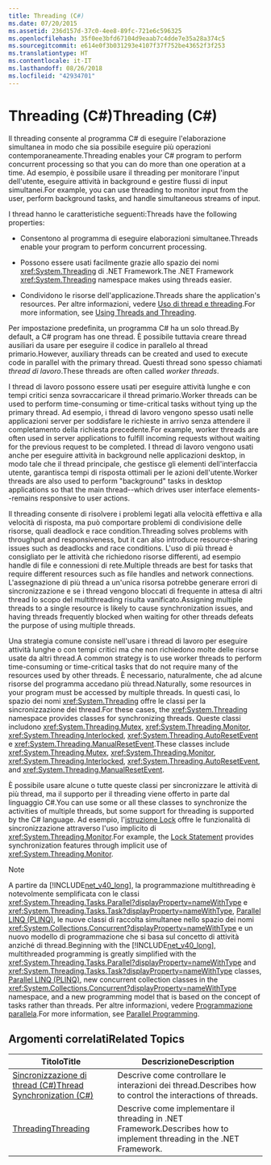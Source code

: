 ```yaml
---
title: Threading (C#)
ms.date: 07/20/2015
ms.assetid: 236d157d-37c0-4ee8-89fc-721e6c596325
ms.openlocfilehash: 35f0ee3bfd67104d9eaab7c4dde7e35a28a374c5
ms.sourcegitcommit: e614e0f3b031293e4107f37f752be43652f3f253
ms.translationtype: HT
ms.contentlocale: it-IT
ms.lasthandoff: 08/26/2018
ms.locfileid: "42934701"
---
```

# <a name="threading-c"></a><span data-ttu-id="3adc8-102">Threading (C#)</span><span class="sxs-lookup"><span data-stu-id="3adc8-102">Threading (C#)</span></span>
<span data-ttu-id="3adc8-103">Il threading consente al programma C# di eseguire l'elaborazione simultanea in modo che sia possibile eseguire più operazioni contemporaneamente.</span><span class="sxs-lookup"><span data-stu-id="3adc8-103">Threading enables your C# program to perform concurrent processing so that you can do more than one operation at a time.</span></span> <span data-ttu-id="3adc8-104">Ad esempio, è possibile usare il threading per monitorare l'input dell'utente, eseguire attività in background e gestire flussi di input simultanei.</span><span class="sxs-lookup"><span data-stu-id="3adc8-104">For example, you can use threading to monitor input from the user, perform background tasks, and handle simultaneous streams of input.</span></span>  
  
 <span data-ttu-id="3adc8-105">I thread hanno le caratteristiche seguenti:</span><span class="sxs-lookup"><span data-stu-id="3adc8-105">Threads have the following properties:</span></span>  
  
-   <span data-ttu-id="3adc8-106">Consentono al programma di eseguire elaborazioni simultanee.</span><span class="sxs-lookup"><span data-stu-id="3adc8-106">Threads enable your program to perform concurrent processing.</span></span>  
  
-   <span data-ttu-id="3adc8-107">Possono essere usati facilmente grazie allo spazio dei nomi <xref:System.Threading> di .NET Framework.</span><span class="sxs-lookup"><span data-stu-id="3adc8-107">The .NET Framework <xref:System.Threading> namespace makes using threads easier.</span></span>  
  
-   <span data-ttu-id="3adc8-108">Condividono le risorse dell'applicazione.</span><span class="sxs-lookup"><span data-stu-id="3adc8-108">Threads share the application's resources.</span></span> <span data-ttu-id="3adc8-109">Per altre informazioni, vedere [Uso di thread e threading](../../../../../docs/standard/threading/using-threads-and-threading.md).</span><span class="sxs-lookup"><span data-stu-id="3adc8-109">For more information, see [Using Threads and Threading](../../../../../docs/standard/threading/using-threads-and-threading.md).</span></span>  
  
 <span data-ttu-id="3adc8-110">Per impostazione predefinita, un programma C# ha un solo thread.</span><span class="sxs-lookup"><span data-stu-id="3adc8-110">By default, a C# program has one thread.</span></span> <span data-ttu-id="3adc8-111">È possibile tuttavia creare thread ausiliari da usare per eseguire il codice in parallelo al thread primario.</span><span class="sxs-lookup"><span data-stu-id="3adc8-111">However, auxiliary threads can be created and used to execute code in parallel with the primary thread.</span></span> <span data-ttu-id="3adc8-112">Questi thread sono spesso chiamati *thread di lavoro*.</span><span class="sxs-lookup"><span data-stu-id="3adc8-112">These threads are often called *worker threads*.</span></span>  
  
 <span data-ttu-id="3adc8-113">I thread di lavoro possono essere usati per eseguire attività lunghe e con tempi critici senza sovraccaricare il thread primario.</span><span class="sxs-lookup"><span data-stu-id="3adc8-113">Worker threads can be used to perform time-consuming or time-critical tasks without tying up the primary thread.</span></span> <span data-ttu-id="3adc8-114">Ad esempio, i thread di lavoro vengono spesso usati nelle applicazioni server per soddisfare le richieste in arrivo senza attendere il completamento della richiesta precedente.</span><span class="sxs-lookup"><span data-stu-id="3adc8-114">For example, worker threads are often used in server applications to fulfill incoming requests without waiting for the previous request to be completed.</span></span> <span data-ttu-id="3adc8-115">I thread di lavoro vengono usati anche per eseguire attività in background nelle applicazioni desktop, in modo tale che il thread principale, che gestisce gli elementi dell'interfaccia utente, garantisca tempi di risposta ottimali per le azioni dell'utente.</span><span class="sxs-lookup"><span data-stu-id="3adc8-115">Worker threads are also used to perform "background" tasks in desktop applications so that the main thread--which drives user interface elements--remains responsive to user actions.</span></span>  
  
 <span data-ttu-id="3adc8-116">Il threading consente di risolvere i problemi legati alla velocità effettiva e alla velocità di risposta, ma può comportare problemi di condivisione delle risorse, quali deadlock e race condition.</span><span class="sxs-lookup"><span data-stu-id="3adc8-116">Threading solves problems with throughput and responsiveness, but it can also introduce resource-sharing issues such as deadlocks and race conditions.</span></span> <span data-ttu-id="3adc8-117">L'uso di più thread è consigliato per le attività che richiedono risorse differenti, ad esempio handle di file e connessioni di rete.</span><span class="sxs-lookup"><span data-stu-id="3adc8-117">Multiple threads are best for tasks that require different resources such as file handles and network connections.</span></span> <span data-ttu-id="3adc8-118">L'assegnazione di più thread a un'unica risorsa potrebbe generare errori di sincronizzazione e se i thread vengono bloccati di frequente in attesa di altri thread lo scopo del multithreading risulta vanificato.</span><span class="sxs-lookup"><span data-stu-id="3adc8-118">Assigning multiple threads to a single resource is likely to cause synchronization issues, and having threads frequently blocked when waiting for other threads defeats the purpose of using multiple threads.</span></span>  
  
 <span data-ttu-id="3adc8-119">Una strategia comune consiste nell'usare i thread di lavoro per eseguire attività lunghe o con tempi critici ma che non richiedono molte delle risorse usate da altri thread.</span><span class="sxs-lookup"><span data-stu-id="3adc8-119">A common strategy is to use worker threads to perform time-consuming or time-critical tasks that do not require many of the resources used by other threads.</span></span> <span data-ttu-id="3adc8-120">È necessario, naturalmente, che ad alcune risorse del programma accedano più thread.</span><span class="sxs-lookup"><span data-stu-id="3adc8-120">Naturally, some resources in your program must be accessed by multiple threads.</span></span> <span data-ttu-id="3adc8-121">In questi casi, lo spazio dei nomi <xref:System.Threading> offre le classi per la sincronizzazione dei thread.</span><span class="sxs-lookup"><span data-stu-id="3adc8-121">For these cases, the <xref:System.Threading> namespace provides classes for synchronizing threads.</span></span> <span data-ttu-id="3adc8-122">Queste classi includono <xref:System.Threading.Mutex>, <xref:System.Threading.Monitor>, <xref:System.Threading.Interlocked>, <xref:System.Threading.AutoResetEvent> e <xref:System.Threading.ManualResetEvent>.</span><span class="sxs-lookup"><span data-stu-id="3adc8-122">These classes include <xref:System.Threading.Mutex>, <xref:System.Threading.Monitor>, <xref:System.Threading.Interlocked>, <xref:System.Threading.AutoResetEvent>, and <xref:System.Threading.ManualResetEvent>.</span></span>  
  
 <span data-ttu-id="3adc8-123">È possibile usare alcune o tutte queste classi per sincronizzare le attività di più thread, ma il supporto per il threading viene offerto in parte dal linguaggio C#.</span><span class="sxs-lookup"><span data-stu-id="3adc8-123">You can use some or all these classes to synchronize the activities of multiple threads, but some support for threading is supported by the C# language.</span></span> <span data-ttu-id="3adc8-124">Ad esempio, l'[istruzione Lock](../../../../csharp/language-reference/keywords/lock-statement.md) offre le funzionalità di sincronizzazione attraverso l'uso implicito di <xref:System.Threading.Monitor>.</span><span class="sxs-lookup"><span data-stu-id="3adc8-124">For example, the [Lock Statement](../../../../csharp/language-reference/keywords/lock-statement.md) provides synchronization features through implicit use of <xref:System.Threading.Monitor>.</span></span>  
  
> [!NOTE]
>  <span data-ttu-id="3adc8-125">A partire da [!INCLUDE[net_v40_long](~/includes/net-v40-long-md.md)], la programmazione multithreading è notevolmente semplificata con le classi <xref:System.Threading.Tasks.Parallel?displayProperty=nameWithType> e <xref:System.Threading.Tasks.Task?displayProperty=nameWithType>, [Parallel LINQ (PLINQ)](https://msdn.microsoft.com/library/dd460688), le nuove classi di raccolta simultanee nello spazio dei nomi <xref:System.Collections.Concurrent?displayProperty=nameWithType> e un nuovo modello di programmazione che si basa sul concetto di attività anziché di thread.</span><span class="sxs-lookup"><span data-stu-id="3adc8-125">Beginning with the [!INCLUDE[net_v40_long](~/includes/net-v40-long-md.md)], multithreaded programming is greatly simplified with the <xref:System.Threading.Tasks.Parallel?displayProperty=nameWithType> and <xref:System.Threading.Tasks.Task?displayProperty=nameWithType> classes, [Parallel LINQ (PLINQ)](https://msdn.microsoft.com/library/dd460688), new concurrent collection classes in the <xref:System.Collections.Concurrent?displayProperty=nameWithType> namespace, and a new programming model that is based on the concept of tasks rather than threads.</span></span> <span data-ttu-id="3adc8-126">Per altre informazioni, vedere [Programmazione parallela](../../../../../docs/standard/parallel-programming/index.md).</span><span class="sxs-lookup"><span data-stu-id="3adc8-126">For more information, see [Parallel Programming](../../../../../docs/standard/parallel-programming/index.md).</span></span>  
  
## <a name="related-topics"></a><span data-ttu-id="3adc8-127">Argomenti correlati</span><span class="sxs-lookup"><span data-stu-id="3adc8-127">Related Topics</span></span>  
  
|<span data-ttu-id="3adc8-128">Titolo</span><span class="sxs-lookup"><span data-stu-id="3adc8-128">Title</span></span>|<span data-ttu-id="3adc8-129">Descrizione</span><span class="sxs-lookup"><span data-stu-id="3adc8-129">Description</span></span>|  
|-----------|-----------------|  
|[<span data-ttu-id="3adc8-130">Sincronizzazione di thread (C#)</span><span class="sxs-lookup"><span data-stu-id="3adc8-130">Thread Synchronization (C#)</span></span>](../../../../csharp/programming-guide/concepts/threading/thread-synchronization.md)|<span data-ttu-id="3adc8-131">Descrive come controllare le interazioni dei thread.</span><span class="sxs-lookup"><span data-stu-id="3adc8-131">Describes how to control the interactions of threads.</span></span>|  
|[<span data-ttu-id="3adc8-132">Threading</span><span class="sxs-lookup"><span data-stu-id="3adc8-132">Threading</span></span>](../../../../../docs/standard/threading/index.md)|<span data-ttu-id="3adc8-133">Descrive come implementare il threading in .NET Framework.</span><span class="sxs-lookup"><span data-stu-id="3adc8-133">Describes how to implement threading in the .NET Framework.</span></span>|
